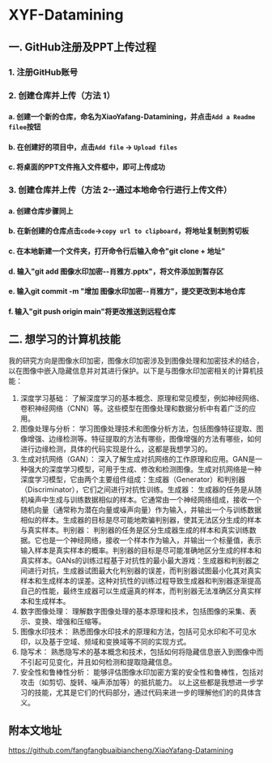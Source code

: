 # XYF-Datamining
## 一. GitHub注册及PPT上传过程
### 1. 注册GitHub账号
### 2. 创建仓库并上传（方法 1）
#### a. 创建一个新的仓库，命名为XiaoYafang-Datamining，并点击`Add a Readme filee`按钮
#### b. 在创建好的项目中，点击`Add file` &rarr; `Upload files`  
#### c. 将桌面的PPT文件拖入文件框中，即可上传成功  
### 3. 创建仓库并上传（方法 2--通过本地命令行进行上传文件） 
#### a. 创建仓库步骤同上  
#### b. 在新创建的仓库点击`code`&rarr;`copy url to clipboard`，将地址复制到剪切板  
#### c. 在本地新建一个文件夹，打开命令行后输入命令"git clone + 地址"  
#### d. 输入"git add 图像水印加密--肖雅方.pptx"，将文件添加到暂存区  
#### e. 输入git commit -m "增加 图像水印加密--肖雅方"，提交更改到本地仓库  
#### f. 输入"git push origin main"将更改推送到远程仓库 
## 二. 想学习的计算机技能 
我的研究方向是图像水印加密，图像水印加密涉及到图像处理和加密技术的结合，以在图像中嵌入隐藏信息并对其进行保护。以下是与图像水印加密相关的计算机技能：
1. 深度学习基础： 了解深度学习的基本概念、原理和常见模型，例如神经网络、卷积神经网络（CNN）等。这些模型在图像处理和数据分析中有着广泛的应用。
2. 图像处理与分析： 学习图像处理技术和图像分析方法，包括图像特征提取、图像增强、边缘检测等。特征提取的方法有哪些，图像增强的方法有哪些，如何进行边缘检测，具体的代码实现是什么，这都是我想学习的。
3. 生成对抗网络（GAN）： 深入了解生成对抗网络的工作原理和应用。GAN是一种强大的深度学习模型，可用于生成、修改和检测图像。生成对抗网络是一种深度学习模型，它由两个主要组件组成：生成器（Generator）和判别器（Discriminator），它们之间进行对抗性训练。生成器： 生成器的任务是从随机噪声中生成与训练数据相似的样本。它通常由一个神经网络组成，接收一个随机向量（通常称为潜在向量或噪声向量）作为输入，并输出一个与训练数据相似的样本。生成器的目标是尽可能地欺骗判别器，使其无法区分生成的样本与真实样本。判别器： 判别器的任务是区分生成器生成的样本和真实训练数据。它也是一个神经网络，接收一个样本作为输入，并输出一个标量值，表示输入样本是真实样本的概率。判别器的目标是尽可能准确地区分生成的样本和真实样本。GANs的训练过程基于对抗性的最小最大游戏：生成器和判别器之间进行对抗，生成器试图最大化判别器的误差，而判别器试图最小化其对真实样本和生成样本的误差。这种对抗性的训练过程导致生成器和判别器逐渐提高自己的性能，最终生成器可以生成逼真的样本，而判别器无法准确区分真实样本和生成样本。
4. 数字图像处理： 理解数字图像处理的基本原理和技术，包括图像的采集、表示、变换、增强和压缩等。
5. 图像水印技术： 熟悉图像水印技术的原理和方法，包括可见水印和不可见水印，以及基于空域、频域和变换域等不同的实现方式。
6. 隐写术： 熟悉隐写术的基本概念和技术，包括如何将隐藏信息嵌入到图像中而不引起可见变化，并且如何检测和提取隐藏信息。
7. 安全性和鲁棒性分析： 能够评估图像水印加密方案的安全性和鲁棒性，包括对攻击（如剪切、旋转、噪声添加等）的抵抗能力。
   以上这些都是我想进一步学习的技能，尤其是它们的代码部分，通过代码来进一步的理解他们的的具体含义。
## 附本文地址
https://github.com/fangfangbuaibiancheng/XiaoYafang-Datamining
